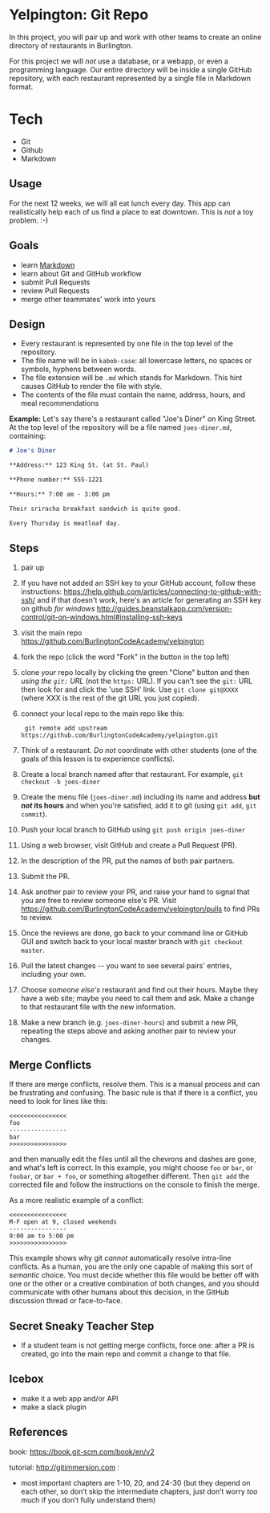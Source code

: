 # Yelpington: Git Repo

In this project, you will pair up and work with other teams to create an online directory of restaurants in Burlington.

For this project we will *not* use a database, or a webapp, or even a programming language. Our entire directory will be inside a single GitHub repository, with each restaurant represented by a single file in Markdown format.

# Tech

* Git
* Github
* Markdown

## Usage

For the next 12 weeks, we will all eat lunch every day. This app can realistically help each of us find a place to eat downtown. This is *not* a toy problem. :-)

## Goals

* learn [Markdown](https://www.gitbook.com/book/gitbookio/markdown/details)
* learn about Git and GitHub workflow
* submit Pull Requests
* review Pull Requests
* merge other teammates' work into yours

## Design

  * Every restaurant is represented by one file in the top level of the repository.
  * The file name will be in `kabob-case`: all lowercase letters, no spaces or symbols, hyphens between words.
  * The file extension will be `.md` which stands for Markdown. This hint causes GitHub to render the file with style.
  * The contents of the file must contain the name, address, hours, and meal recommendations

**Example:** Let's say there's a restaurant called "Joe's Diner" on King Street. At the top level of the repository will be a file named `joes-diner.md`, containing:

```markdown
# Joe's Diner

**Address:** 123 King St. (at St. Paul)

**Phone number:** 555-1221

**Hours:** 7:00 am - 3:00 pm

Their sriracha breakfast sandwich is quite good. 

Every Thursday is meatloaf day.
```

## Steps

1. pair up
2. If you have not added an SSH key to your GitHub account, follow these instructions: <https://help.github.com/articles/connecting-to-github-with-ssh/> and if that doesn't work, here's an article for generating an SSH key on github *for windows* <http://guides.beanstalkapp.com/version-control/git-on-windows.html#installing-ssh-keys>
2. visit the main repo <https://github.com/BurlingtonCodeAcademy/yelpington>
2. fork the repo (click the word "Fork" in the button in the top left)
2. clone *your* repo locally by clicking the green "Clone" button and then *using the `git:` URL* (not the `https:` URL). If you can't see the `git:` URL then look for and click the 'use SSH' link. Use `git clone git@XXXX` (where XXX is the rest of the git URL you just copied).
2. connect your local repo to the main repo like this:

        git remote add upstream https://github.com/BurlingtonCodeAcademy/yelpington.git

3. Think of a restaurant. *Do not* coordinate with other students (one of the goals of this lesson is to experience conflicts).
4. Create a local branch named after that restaurant. For example, `git checkout -b joes-diner`
5. Create the menu file (`joes-diner.md`) including its name and address **but *not* its hours** and when you're satisfied, add it to git (using `git add`, `git commit`).
6. Push your local branch to GitHub using `git push origin joes-diner`
7. Using a web browser, visit GitHub and create a Pull Request (PR).
8. In the description of the PR, put the names of both pair partners.
9. Submit the PR.
10. Ask another pair to review your PR, and raise your hand to signal that you are free to review someone else's PR. Visit <https://github.com/BurlingtonCodeAcademy/yelpington/pulls> to find PRs to review.
11. Once the reviews are done, go back to your command line or GitHub GUI and switch back to your local master branch with `git checkout master`. 
12. Pull the latest changes -- you want to see several pairs' entries, including your own.  
13. Choose *someone else's* restaurant and find out their hours. Maybe they have a web site; maybe you need to call them and ask. Make a change to that restaurant file with the new information.
14. Make a new branch (e.g. `joes-diner-hours`) and submit a new PR, repeating the steps above and asking another pair to review your changes.

## Merge Conflicts

If there are merge conflicts, resolve them. This is a manual process and can be frustrating and confusing. The basic rule is that if there is a conflict, you need to look for lines like this:

```
<<<<<<<<<<<<<<<<
foo
----------------
bar
>>>>>>>>>>>>>>>>
```

and then manually edit the files until all the chevrons and dashes are gone, and what's left is correct. In this example, you might choose `foo` or `bar`, or `foobar`, or `bar + foo`, or something altogether different. Then `git add` the corrected file and follow the instructions on the console to finish the merge.

As a more realistic example of a conflict:

```
<<<<<<<<<<<<<<<<
M-F open at 9, closed weekends
----------------
9:00 am to 5:00 pm
>>>>>>>>>>>>>>>>
```

This example shows why git *cannot* automatically resolve intra-line conflicts. As a human, you are the only one capable of making this sort of *semantic* choice. You must decide whether this file would be better off with one or the other or a creative combination of both changes, and you should communicate with other humans about this decision, in the GitHub discussion thread or face-to-face.

## Secret Sneaky Teacher Step

* If a student team is not getting merge conflicts, force one: after a PR is created, go into the main repo and commit a change to that file.  

## Icebox

* make it a web app and/or API
* make a slack plugin

## References

book: https://book.git-scm.com/book/en/v2

tutorial: http://gitimmersion.com :
 
  * most important chapters are 1-10, 20, and 24-30 (but they depend on each other, so don’t skip the intermediate chapters, just don’t worry *too* much if you don’t fully understand them)

